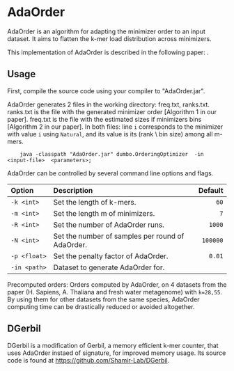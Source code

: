 # AdaOrder
AdaOrder is an algorithm for adapting the minimizer order to an input dataset.
It aims to flatten the k-mer load distribution across minimizers.

This implementation of AdaOrder is described in the following paper: .


## Usage

First, compile the source code using your compiler to "AdaOrder.jar".

AdaOrder generates 2 files in the working directory: freq.txt, ranks.txt.
ranks.txt is the file with the generated minimizer order [Algorithm 1 in our paper]. 
freq.txt is the file with the estimated sizes if minimizers bins [Algorithm 2 in our paper]. 
In both files: line `i` corresponds to the minimizer with value `i` using `Natural`, and its value is its (rank \ bin size) among all m-mers.

        java -classpath "AdaOrder.jar" dumbo.OrderingOptimizer  -in <input-file>  <parameters>;      

AdaOrder can be controlled by several command line options and flags.

| Option               | Description   | Default |
|:---------------------|:--------------| -------:|
| `‑k <int>`   | Set the length of k-mers.  | `60` |
| `‑m <int>`          | Set the length m of minimizers.      |   `7` |
| `‑R <int>`    | Set the number of AdaOrder runs.      |    `1000` |
| `‑N <int>`          | Set the number of samples per round of AdaOrder.      |    `100000` |
| `‑p <float>`          | Set the penalty factor of AdaOrder.      |    `0.01` |
| `‑in <path>`                   | Dataset to generate AdaOrder for.      |    |


Precomputed orders: Orders computed by AdaOrder, on 4 datasets from the paper (H. Sapiens, A. Thaliana and fresh water metagenome) with `k=28,55`. By using them for other datasets from the same species, AdaOrder computing time can be drastically reduced or avoided altogether.




## DGerbil 
DGerbil is a modification of Gerbil, a memory efficient k-mer counter, that uses AdaOrder instaed of signature, for improved memory usage.
Its source code is found at https://github.com/Shamir-Lab/DGerbil.
